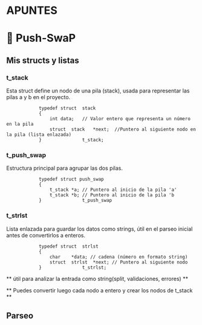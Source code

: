 # APUNTES

# 🧠 Push-SwaP

## Mis structs y listas

### t_stack

Esta struct define un nodo de una pila (stack), usada para representar las pilas a y b en el proyecto.

                typedef struct  stack
                {
                    int data;   // Valor entero que representa un número en la pila
                    struct  stack   *next;  //Puntero al siguiente nodo en la pila (lista enlazada)
                }               t_stack;

### t_push_swap

Estructura principal para agrupar las dos pilas.

                typedef struct push_swap
                {
                    t_stack *a; // Puntero al inicio de la pila 'a'
                    t_stack *b; // Puntero al inicio de la pila 'b
                }               t_push_swap

### t_strlst 

Lista enlazada para guardar los datos como strings, útil en el parseo inicial antes de convertirlos a enteros.

                typedef struct  strlst
                {
                    char    *data; // cadena (número en formato string)
                    struct  strlst  *next; // Puntero al siguiente nodo
                }               t_strlst;

** útil para analizar la entrada como string(split, validaciones, errores) ** 

** Puedes convertir luego cada nodo a entero y crear los nodos de t_stack **

## Parseo


